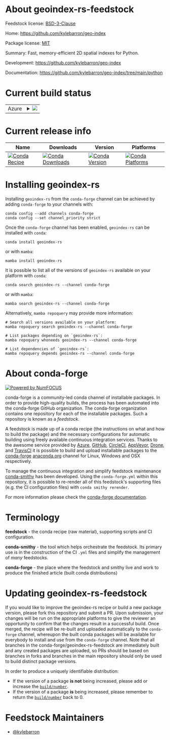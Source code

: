 About geoindex-rs-feedstock
===========================

Feedstock license: [BSD-3-Clause](https://github.com/conda-forge/geoindex-rs-feedstock/blob/main/LICENSE.txt)

Home: https://github.com/kylebarron/geo-index

Package license: [MIT](https://github.com/kylebarron/geo-index/blob/main/LICENSE_MIT)

Summary: Fast, memory-efficient 2D spatial indexes for Python.

Development: https://github.com/kylebarron/geo-index

Documentation: https://github.com/kylebarron/geo-index/tree/main/python

Current build status
====================


<table>
    
  <tr>
    <td>Azure</td>
    <td>
      <details>
        <summary>
          <a href="https://dev.azure.com/conda-forge/feedstock-builds/_build/latest?definitionId=23296&branchName=main">
            <img src="https://dev.azure.com/conda-forge/feedstock-builds/_apis/build/status/geoindex-rs-feedstock?branchName=main">
          </a>
        </summary>
        <table>
          <thead><tr><th>Variant</th><th>Status</th></tr></thead>
          <tbody><tr>
              <td>linux_64_python3.10.____cpython</td>
              <td>
                <a href="https://dev.azure.com/conda-forge/feedstock-builds/_build/latest?definitionId=23296&branchName=main">
                  <img src="https://dev.azure.com/conda-forge/feedstock-builds/_apis/build/status/geoindex-rs-feedstock?branchName=main&jobName=linux&configuration=linux%20linux_64_python3.10.____cpython" alt="variant">
                </a>
              </td>
            </tr><tr>
              <td>linux_64_python3.11.____cpython</td>
              <td>
                <a href="https://dev.azure.com/conda-forge/feedstock-builds/_build/latest?definitionId=23296&branchName=main">
                  <img src="https://dev.azure.com/conda-forge/feedstock-builds/_apis/build/status/geoindex-rs-feedstock?branchName=main&jobName=linux&configuration=linux%20linux_64_python3.11.____cpython" alt="variant">
                </a>
              </td>
            </tr><tr>
              <td>linux_64_python3.12.____cpython</td>
              <td>
                <a href="https://dev.azure.com/conda-forge/feedstock-builds/_build/latest?definitionId=23296&branchName=main">
                  <img src="https://dev.azure.com/conda-forge/feedstock-builds/_apis/build/status/geoindex-rs-feedstock?branchName=main&jobName=linux&configuration=linux%20linux_64_python3.12.____cpython" alt="variant">
                </a>
              </td>
            </tr><tr>
              <td>linux_64_python3.9.____cpython</td>
              <td>
                <a href="https://dev.azure.com/conda-forge/feedstock-builds/_build/latest?definitionId=23296&branchName=main">
                  <img src="https://dev.azure.com/conda-forge/feedstock-builds/_apis/build/status/geoindex-rs-feedstock?branchName=main&jobName=linux&configuration=linux%20linux_64_python3.9.____cpython" alt="variant">
                </a>
              </td>
            </tr><tr>
              <td>osx_64_python3.10.____cpython</td>
              <td>
                <a href="https://dev.azure.com/conda-forge/feedstock-builds/_build/latest?definitionId=23296&branchName=main">
                  <img src="https://dev.azure.com/conda-forge/feedstock-builds/_apis/build/status/geoindex-rs-feedstock?branchName=main&jobName=osx&configuration=osx%20osx_64_python3.10.____cpython" alt="variant">
                </a>
              </td>
            </tr><tr>
              <td>osx_64_python3.11.____cpython</td>
              <td>
                <a href="https://dev.azure.com/conda-forge/feedstock-builds/_build/latest?definitionId=23296&branchName=main">
                  <img src="https://dev.azure.com/conda-forge/feedstock-builds/_apis/build/status/geoindex-rs-feedstock?branchName=main&jobName=osx&configuration=osx%20osx_64_python3.11.____cpython" alt="variant">
                </a>
              </td>
            </tr><tr>
              <td>osx_64_python3.12.____cpython</td>
              <td>
                <a href="https://dev.azure.com/conda-forge/feedstock-builds/_build/latest?definitionId=23296&branchName=main">
                  <img src="https://dev.azure.com/conda-forge/feedstock-builds/_apis/build/status/geoindex-rs-feedstock?branchName=main&jobName=osx&configuration=osx%20osx_64_python3.12.____cpython" alt="variant">
                </a>
              </td>
            </tr><tr>
              <td>osx_64_python3.9.____cpython</td>
              <td>
                <a href="https://dev.azure.com/conda-forge/feedstock-builds/_build/latest?definitionId=23296&branchName=main">
                  <img src="https://dev.azure.com/conda-forge/feedstock-builds/_apis/build/status/geoindex-rs-feedstock?branchName=main&jobName=osx&configuration=osx%20osx_64_python3.9.____cpython" alt="variant">
                </a>
              </td>
            </tr><tr>
              <td>win_64_python3.10.____cpython</td>
              <td>
                <a href="https://dev.azure.com/conda-forge/feedstock-builds/_build/latest?definitionId=23296&branchName=main">
                  <img src="https://dev.azure.com/conda-forge/feedstock-builds/_apis/build/status/geoindex-rs-feedstock?branchName=main&jobName=win&configuration=win%20win_64_python3.10.____cpython" alt="variant">
                </a>
              </td>
            </tr><tr>
              <td>win_64_python3.11.____cpython</td>
              <td>
                <a href="https://dev.azure.com/conda-forge/feedstock-builds/_build/latest?definitionId=23296&branchName=main">
                  <img src="https://dev.azure.com/conda-forge/feedstock-builds/_apis/build/status/geoindex-rs-feedstock?branchName=main&jobName=win&configuration=win%20win_64_python3.11.____cpython" alt="variant">
                </a>
              </td>
            </tr><tr>
              <td>win_64_python3.12.____cpython</td>
              <td>
                <a href="https://dev.azure.com/conda-forge/feedstock-builds/_build/latest?definitionId=23296&branchName=main">
                  <img src="https://dev.azure.com/conda-forge/feedstock-builds/_apis/build/status/geoindex-rs-feedstock?branchName=main&jobName=win&configuration=win%20win_64_python3.12.____cpython" alt="variant">
                </a>
              </td>
            </tr><tr>
              <td>win_64_python3.9.____cpython</td>
              <td>
                <a href="https://dev.azure.com/conda-forge/feedstock-builds/_build/latest?definitionId=23296&branchName=main">
                  <img src="https://dev.azure.com/conda-forge/feedstock-builds/_apis/build/status/geoindex-rs-feedstock?branchName=main&jobName=win&configuration=win%20win_64_python3.9.____cpython" alt="variant">
                </a>
              </td>
            </tr>
          </tbody>
        </table>
      </details>
    </td>
  </tr>
</table>

Current release info
====================

| Name | Downloads | Version | Platforms |
| --- | --- | --- | --- |
| [![Conda Recipe](https://img.shields.io/badge/recipe-geoindex--rs-green.svg)](https://anaconda.org/conda-forge/geoindex-rs) | [![Conda Downloads](https://img.shields.io/conda/dn/conda-forge/geoindex-rs.svg)](https://anaconda.org/conda-forge/geoindex-rs) | [![Conda Version](https://img.shields.io/conda/vn/conda-forge/geoindex-rs.svg)](https://anaconda.org/conda-forge/geoindex-rs) | [![Conda Platforms](https://img.shields.io/conda/pn/conda-forge/geoindex-rs.svg)](https://anaconda.org/conda-forge/geoindex-rs) |

Installing geoindex-rs
======================

Installing `geoindex-rs` from the `conda-forge` channel can be achieved by adding `conda-forge` to your channels with:

```
conda config --add channels conda-forge
conda config --set channel_priority strict
```

Once the `conda-forge` channel has been enabled, `geoindex-rs` can be installed with `conda`:

```
conda install geoindex-rs
```

or with `mamba`:

```
mamba install geoindex-rs
```

It is possible to list all of the versions of `geoindex-rs` available on your platform with `conda`:

```
conda search geoindex-rs --channel conda-forge
```

or with `mamba`:

```
mamba search geoindex-rs --channel conda-forge
```

Alternatively, `mamba repoquery` may provide more information:

```
# Search all versions available on your platform:
mamba repoquery search geoindex-rs --channel conda-forge

# List packages depending on `geoindex-rs`:
mamba repoquery whoneeds geoindex-rs --channel conda-forge

# List dependencies of `geoindex-rs`:
mamba repoquery depends geoindex-rs --channel conda-forge
```


About conda-forge
=================

[![Powered by
NumFOCUS](https://img.shields.io/badge/powered%20by-NumFOCUS-orange.svg?style=flat&colorA=E1523D&colorB=007D8A)](https://numfocus.org)

conda-forge is a community-led conda channel of installable packages.
In order to provide high-quality builds, the process has been automated into the
conda-forge GitHub organization. The conda-forge organization contains one repository
for each of the installable packages. Such a repository is known as a *feedstock*.

A feedstock is made up of a conda recipe (the instructions on what and how to build
the package) and the necessary configurations for automatic building using freely
available continuous integration services. Thanks to the awesome service provided by
[Azure](https://azure.microsoft.com/en-us/services/devops/), [GitHub](https://github.com/),
[CircleCI](https://circleci.com/), [AppVeyor](https://www.appveyor.com/),
[Drone](https://cloud.drone.io/welcome), and [TravisCI](https://travis-ci.com/)
it is possible to build and upload installable packages to the
[conda-forge](https://anaconda.org/conda-forge) [anaconda.org](https://anaconda.org/)
channel for Linux, Windows and OSX respectively.

To manage the continuous integration and simplify feedstock maintenance
[conda-smithy](https://github.com/conda-forge/conda-smithy) has been developed.
Using the ``conda-forge.yml`` within this repository, it is possible to re-render all of
this feedstock's supporting files (e.g. the CI configuration files) with ``conda smithy rerender``.

For more information please check the [conda-forge documentation](https://conda-forge.org/docs/).

Terminology
===========

**feedstock** - the conda recipe (raw material), supporting scripts and CI configuration.

**conda-smithy** - the tool which helps orchestrate the feedstock.
                   Its primary use is in the construction of the CI ``.yml`` files
                   and simplify the management of *many* feedstocks.

**conda-forge** - the place where the feedstock and smithy live and work to
                  produce the finished article (built conda distributions)


Updating geoindex-rs-feedstock
==============================

If you would like to improve the geoindex-rs recipe or build a new
package version, please fork this repository and submit a PR. Upon submission,
your changes will be run on the appropriate platforms to give the reviewer an
opportunity to confirm that the changes result in a successful build. Once
merged, the recipe will be re-built and uploaded automatically to the
`conda-forge` channel, whereupon the built conda packages will be available for
everybody to install and use from the `conda-forge` channel.
Note that all branches in the conda-forge/geoindex-rs-feedstock are
immediately built and any created packages are uploaded, so PRs should be based
on branches in forks and branches in the main repository should only be used to
build distinct package versions.

In order to produce a uniquely identifiable distribution:
 * If the version of a package **is not** being increased, please add or increase
   the [``build/number``](https://docs.conda.io/projects/conda-build/en/latest/resources/define-metadata.html#build-number-and-string).
 * If the version of a package **is** being increased, please remember to return
   the [``build/number``](https://docs.conda.io/projects/conda-build/en/latest/resources/define-metadata.html#build-number-and-string)
   back to 0.

Feedstock Maintainers
=====================

* [@kylebarron](https://github.com/kylebarron/)

